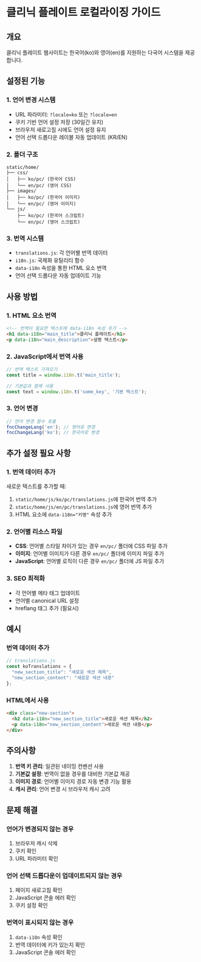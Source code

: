 # 클리닉 플레이트 로컬라이징 가이드

## 개요
클리닉 플레이트 웹사이트는 한국어(ko)와 영어(en)를 지원하는 다국어 시스템을 제공합니다.

## 설정된 기능

### 1. 언어 변경 시스템
- URL 파라미터: `?locale=ko` 또는 `?locale=en`
- 쿠키 기반 언어 설정 저장 (30일간 유지)
- 브라우저 새로고침 시에도 언어 설정 유지
- 언어 선택 드롭다운 레이블 자동 업데이트 (KR/EN)

### 2. 폴더 구조
```
static/home/
├── css/
│   ├── ko/pc/ (한국어 CSS)
│   └── en/pc/ (영어 CSS)
├── images/
│   ├── ko/pc/ (한국어 이미지)
│   └── en/pc/ (영어 이미지)
└── js/
    ├── ko/pc/ (한국어 스크립트)
    └── en/pc/ (영어 스크립트)
```

### 3. 번역 시스템
- `translations.js`: 각 언어별 번역 데이터
- `i18n.js`: 국제화 유틸리티 함수
- `data-i18n` 속성을 통한 HTML 요소 번역
- 언어 선택 드롭다운 자동 업데이트 기능

## 사용 방법

### 1. HTML 요소 번역
```html
<!-- 번역이 필요한 텍스트에 data-i18n 속성 추가 -->
<h1 data-i18n="main_title">클리닉 플레이트</h1>
<p data-i18n="main_description">설명 텍스트</p>
```

### 2. JavaScript에서 번역 사용
```javascript
// 번역 텍스트 가져오기
const title = window.i18n.t('main_title');

// 기본값과 함께 사용
const text = window.i18n.t('some_key', '기본 텍스트');
```

### 3. 언어 변경
```javascript
// 언어 변경 함수 호출
fncChangeLang('en'); // 영어로 변경
fncChangeLang('ko'); // 한국어로 변경
```

## 추가 설정 필요 사항

### 1. 번역 데이터 추가
새로운 텍스트를 추가할 때:

1. `static/home/js/ko/pc/translations.js`에 한국어 번역 추가
2. `static/home/js/en/pc/translations.js`에 영어 번역 추가
3. HTML 요소에 `data-i18n="키명"` 속성 추가

### 2. 언어별 리소스 파일
- **CSS**: 언어별 스타일 차이가 있는 경우 `en/pc/` 폴더에 CSS 파일 추가
- **이미지**: 언어별 이미지가 다른 경우 `en/pc/` 폴더에 이미지 파일 추가
- **JavaScript**: 언어별 로직이 다른 경우 `en/pc/` 폴더에 JS 파일 추가

### 3. SEO 최적화
- 각 언어별 메타 태그 업데이트
- 언어별 canonical URL 설정
- hreflang 태그 추가 (필요시)

## 예시

### 번역 데이터 추가
```javascript
// translations.js
const koTranslations = {
  "new_section_title": "새로운 섹션 제목",
  "new_section_content": "새로운 섹션 내용"
};
```

### HTML에서 사용
```html
<div class="new-section">
  <h2 data-i18n="new_section_title">새로운 섹션 제목</h2>
  <p data-i18n="new_section_content">새로운 섹션 내용</p>
</div>
```

## 주의사항

1. **번역 키 관리**: 일관된 네이밍 컨벤션 사용
2. **기본값 설정**: 번역이 없을 경우를 대비한 기본값 제공
3. **이미지 경로**: 언어별 이미지 경로 자동 변경 기능 활용
4. **캐시 관리**: 언어 변경 시 브라우저 캐시 고려

## 문제 해결

### 언어가 변경되지 않는 경우
1. 브라우저 캐시 삭제
2. 쿠키 확인
3. URL 파라미터 확인

### 언어 선택 드롭다운이 업데이트되지 않는 경우
1. 페이지 새로고침 확인
2. JavaScript 콘솔 에러 확인
3. 쿠키 설정 확인

### 번역이 표시되지 않는 경우
1. `data-i18n` 속성 확인
2. 번역 데이터에 키가 있는지 확인
3. JavaScript 콘솔 에러 확인
